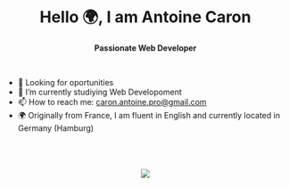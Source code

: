 <h1 align="center">Hello 🌍, I am Antoine Caron</h1>
<p align="center"><strong>Passionate Web Developer</strong></p>
<br> 

 - 👀 Looking for oportunities
 - 🔭 I’m currently studiying Web Developoment
 - 📫 How to reach me: caron.antoine.pro@gmail.com
 - 🌍 Originally from France, I am fluent in English and currently located in Germany (Hamburg)

<br>
<br>
<br>

<div align="center">
   <img src="https://github-readme-stats.vercel.app/api/top-langs/?username=nubunduram" url="https://github-readme-stats.vercel.app/api/top-langs/?username=nubunduram">
</div>


<!--
**Nubunduram/Nubunduram** is a ✨ _special_ ✨ repository because its `README.md` (this file) appears on your GitHub profile.

Here are some ideas to get you started:

- 🔭 I’m currently working on ...
- 🌱 I’m currently learning ...
- 👯 I’m looking to collaborate on ...
- 🤔 I’m looking for help with ...
- 💬 Ask me about ...
- 📫 How to reach me: ...
- 😄 Pronouns: ...
- ⚡ Fun fact: ...
-->
